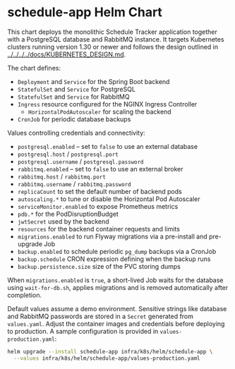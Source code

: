 # schedule-app Helm Chart

This chart deploys the monolithic Schedule Tracker application together with a PostgreSQL database and RabbitMQ instance.
It targets Kubernetes clusters running version 1.30 or newer and follows the design outlined in
[../../../../docs/KUBERNETES_DESIGN.md](../../../../docs/KUBERNETES_DESIGN.md).

The chart defines:

- `Deployment` and `Service` for the Spring Boot backend
- `StatefulSet` and `Service` for PostgreSQL
- `StatefulSet` and `Service` for RabbitMQ
- `Ingress` resource configured for the NGINX Ingress Controller
  - `HorizontalPodAutoscaler` for scaling the backend
- `CronJob` for periodic database backups

Values controlling credentials and connectivity:

- `postgresql.enabled` – set to `false` to use an external database
- `postgresql.host` / `postgresql.port`
- `postgresql.username` / `postgresql.password`
- `rabbitmq.enabled` – set to `false` to use an external broker
- `rabbitmq.host` / `rabbitmq.port`
- `rabbitmq.username` / `rabbitmq.password`
- `replicaCount` to set the default number of backend pods
- `autoscaling.*` to tune or disable the Horizontal Pod Autoscaler
- `serviceMonitor.enabled` to expose Prometheus metrics
- `pdb.*` for the PodDisruptionBudget
- `jwtSecret` used by the backend
- `resources` for the backend container requests and limits
- `migrations.enabled` to run Flyway migrations via a pre-install and pre-upgrade Job
- `backup.enabled` to schedule periodic `pg_dump` backups via a CronJob
- `backup.schedule` CRON expression defining when the backup runs
- `backup.persistence.size` size of the PVC storing dumps

When `migrations.enabled` is `true`, a short-lived Job waits for the database using `wait-for-db.sh`, applies migrations and is removed automatically after completion.

Default values assume a demo environment. Sensitive strings like database and
RabbitMQ passwords are stored in a `Secret` generated from `values.yaml`.
Adjust the container images and credentials before deploying to production. A
sample configuration is provided in `values-production.yaml`:

```bash
helm upgrade --install schedule-app infra/k8s/helm/schedule-app \
  --values infra/k8s/helm/schedule-app/values-production.yaml
```

